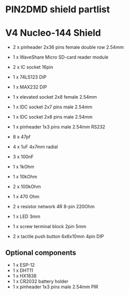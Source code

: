 # PIN2DMD shield partlist
# V4 Nucleo-144 Shield

* 2 x pinheader 2x36 pins female double row 2.54mm
* 1 x WaveShare Micro SD-card reader module

* 2 x IC socket 16pin
* 1 x 74LS123 DIP
* 1 x MAX232 DIP

* 1 x elevated socket 2x8 female 2.54mm
* 1 x IDC socket 2x7 pins male 2.54mm
* 1 x IDC socket 2x8 pins male 2.54mm
* 1 x pinheader 1x3 pins male 2.54mm RS232

* 8 x 47pf
* 4 x 1uF 4x7mm radial
* 3 x 100nF
* 1 x 1kOhm
* 1 x 10kOhm
* 2 x 100kOhm
* 1 x 470 Ohm
* 2 x resistor network 4R 8-pin 220Ohm

* 1 x LED 3mm
* 1 x screw terminal block 2pin 5mm
* 2 x tactile push button 6x6x10mm 4pin DIP

## Optional components

* 1 x ESP-12
* 1 x DHT11
* 1 x HX1838
* 1 x CR2032 battery holder
* 1 x pinheader 1x3 pins male 2.54mm PIR







